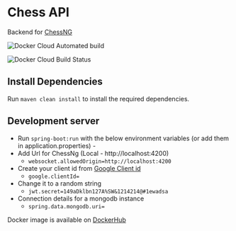 # Chess API

Backend for [ChessNG](https://github.com/SanketRevankar/ChessNg)

![Docker Cloud Automated build](https://img.shields.io/docker/cloud/automated/sanket2497/chessapi?style=for-the-badge)

![Docker Cloud Build Status](https://img.shields.io/docker/cloud/build/sanket2497/chessapi?style=for-the-badge)

## Install Dependencies
Run `maven clean install` to install the required dependencies.
                                         
## Development server
- Run `spring-boot:run` with the below environment variables (or add them in application.properties) -
- Add Url for ChessNg (Local - http://localhost:4200)
    - ``` websocket.allowedOrigin=http://localhost:4200 ```
- Create your client id from [Google Client id](https://console.cloud.google.com/apis/credentials)
    - ```google.clientId= ```
- Change it to a random string
    - ```jwt.secret=149aDklbn127A%SW&1214214@#1ewadsa```
- Connection details for a mongodb instance
    - ```spring.data.mongodb.uri= ```

Docker image is available on [DockerHub](https://hub.docker.com/r/sanket2497/chessapi)

